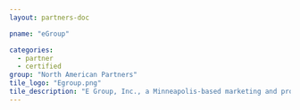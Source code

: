 ```yaml
---
layout: partners-doc

pname: "eGroup"

categories: 
  - partner
  - certified
group: "North American Partners"
tile_logo: "Egroup.png"
tile_description: "E Group, Inc., a Minneapolis-based marketing and promotions agency, specializes in loyalty marketing, engagement strategies, and incentive programs to help clients accomplish specific business goals."
---
```

